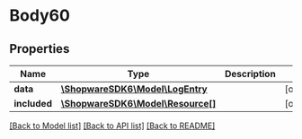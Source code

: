 # Body60

## Properties
Name | Type | Description | Notes
------------ | ------------- | ------------- | -------------
**data** | [**\ShopwareSDK6\Model\LogEntry**](LogEntry.md) |  | [optional] 
**included** | [**\ShopwareSDK6\Model\Resource[]**](Resource.md) |  | [optional] 

[[Back to Model list]](../../README.md#documentation-for-models) [[Back to API list]](../../README.md#documentation-for-api-endpoints) [[Back to README]](../../README.md)


